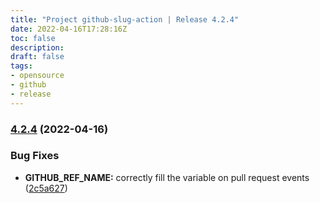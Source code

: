 ```yaml
---
title: "Project github-slug-action | Release 4.2.4"
date: 2022-04-16T17:28:16Z
toc: false
description: 
draft: false
tags:
- opensource
- github
- release
---
```

### [4.2.4](https://github.com/rlespinasse/github-slug-action/compare/4.2.3...4.2.4) (2022-04-16)


### Bug Fixes

* **GITHUB_REF_NAME:** correctly fill the variable on pull request events ([2c5a627](https://github.com/rlespinasse/github-slug-action/commit/2c5a6278614844fde520a26c2b4d2f0ff93211bb))



